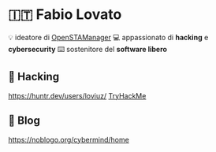 # :it: Fabio Lovato

💡 ideatore di [OpenSTAManager](https://github.com/devcode-it/openstamanager)
💻 appassionato di **hacking** e **cybersecurity**
⌨️ sostenitore del **software libero**

## 🥷 Hacking
https://huntr.dev/users/loviuz/
[TryHackMe](https://tryhackme-badges.s3.amazonaws.com/loviuz.png)

## 📖 Blog
https://noblogo.org/cybermind/home
